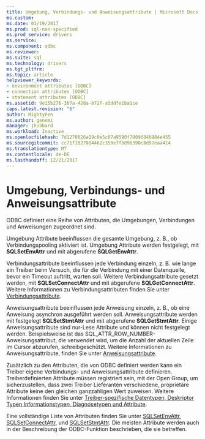```yaml
---
title: Umgebung, Verbindungs- und Anweisungsattribute | Microsoft Docs
ms.custom: 
ms.date: 01/19/2017
ms.prod: sql-non-specified
ms.prod_service: drivers
ms.service: 
ms.component: odbc
ms.reviewer: 
ms.suite: sql
ms.technology: drivers
ms.tgt_pltfrm: 
ms.topic: article
helpviewer_keywords:
- environment attributes [ODBC]
- connection attributes [ODBC]
- statement attributes [ODBC]
ms.assetid: 9e15b276-3b7a-428a-b72f-a3ddfe1ba1ce
caps.latest.revision: "6"
author: MightyPen
ms.author: genemi
manager: jhubbard
ms.workload: Inactive
ms.openlocfilehash: 7d1270026a19c0e5c07a9590f70096046984e455
ms.sourcegitcommit: cc71f1027884462c359effb898390c8d97eaa414
ms.translationtype: MT
ms.contentlocale: de-DE
ms.lasthandoff: 12/21/2017
---
```

# <a name="environment-connection-and-statement-attributes"></a>Umgebung, Verbindungs- und Anweisungsattribute
ODBC definiert eine Reihe von Attributen, die Umgebungen, Verbindungen und Anweisungen zugeordnet sind.  
  
 Umgebung Attribute beeinflussen die gesamte Umgebung, z. B., ob Verbindungspooling aktiviert ist. Umgebung Attribute werden festgelegt, mit **SQLSetEnvAttr** und mit abgerufene **SQLGetEnvAttr**.  
  
 Verbindungsattribute beeinflussen jede Verbindung einzeln, z. B. wie lange ein Treiber beim Versuch, die für die Verbindung mit einer Datenquelle, bevor ein Timeout auftritt, warten soll. Weitere Verbindungsattribute gesetzt werden, mit **SQLSetConnectAttr** und mit abgerufene **SQLGetConnectAttr**. Weitere Informationen zu Verbindungsattributen finden Sie unter [Verbindungsattribute](../../../odbc/reference/develop-app/connection-attributes.md).  
  
 Anweisungsattribute beeinflussen jede Anweisung einzeln, z. B., ob eine Anweisung asynchron ausgeführt werden soll. Anweisungsattribute werden mit festgelegt **SQLSetStmtAttr** und mit abgerufene **SQLGetStmtAttr**. Einige Anweisungsattribute sind nur-Lese Attribute und können nicht festgelegt werden. Beispielsweise ist das SQL_ATTR_ROW_NUMBER-Anweisungsattribut, die verwendet wird, um die Anzahl der aktuellen Zeile im Cursor abzurufen, schreibgeschützt. Weitere Informationen zu Anweisungsattribute, finden Sie unter [Anweisungsattribute](../../../odbc/reference/develop-app/statement-attributes.md).  
  
 Zusätzlich zu den Attributen, die von ODBC definiert werden kann ein Treiber eigene Verbindungs- und Anweisungsattribute definieren. Treiberdefinierten Attribute müssen registriert sein, mit der Open Group, um sicherzustellen, dass zwei Treiber Lieferanten verschiedene, proprietäre Attribute keine den gleichen ganzzahligen Wert zuweisen. Weitere Informationen finden Sie unter [Treiber-spezifische Datentypen, Deskriptor Typen Informationstypen, Diagnosetypen und Attribute](../../../odbc/reference/develop-app/driver-specific-data-types-descriptor-information-diagnostic.md).  
  
 Eine vollständige Liste von Attributen finden Sie unter [SQLSetEnvAttr](../../../odbc/reference/syntax/sqlsetenvattr-function.md), [SQLSetConnectAttr](../../../odbc/reference/syntax/sqlsetconnectattr-function.md), und [SQLSetStmtAttr](../../../odbc/reference/syntax/sqlsetstmtattr-function.md). Die meisten Attribute werden auch in der Beschreibung der ODBC-Funktion beschrieben, die sie betreffen.
